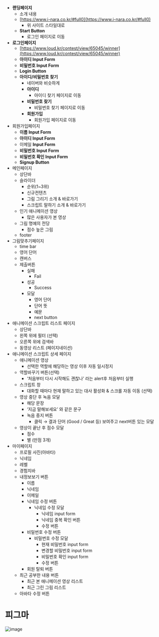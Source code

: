 - **랜딩페이지**
  - 소개 내용
  - [https://www.i-nara.co.kr/#full0](https://www.i-nara.co.kr/#full0)
    - 위 사이트 스타일대로
  - **Start Button**
    - 로그인 페이지로 이동
- **로그인페이지**
  - [https://www.loud.kr/contest/view/65045/winner](https://www.loud.kr/contest/view/65045/winner)
  - **아이디 Input Form**
  - **비밀번호 Input Form**
  - **Login Button**
  - **아이디/비밀번호 찾기**
    - 네이버와 비슷하게
    - **아이디**
      - 아이디 찾기 페이지로 이동
    - **비밀번호 찾기**
      - 비밀번호 찾기 페이지로 이동
    - **회원가입**
      - 회원가입 페이지로 이동
- 회원가입페이지
  - **이름 Input Form**
  - **아이디 Input Form**
  - 이메일 **Input Form**
  - **비밀번호 Input Form**
  - **비밀번호 확인 Input Form**
  - **Signup Button**
- 메인페이지
  - 상단바
  - 슬라이더
    - 순위(1~3위)
    - 신규컨텐츠
    - 그림 그리기 소개 & 바로가기
    - 스크립트 말하기 소개 & 바로가기
  - 인기 애니메이션 영상
    - 많은 사용자가 본 영상
  - 그림 명예의 전당
    - 점수 높은 그림
  - footer
- 그림맞추기페이지
  - time bar
  - 영어 단어
  - 캔버스
  - 제출버튼
    - 실패
      - Fail
    - 성공
      - Success
    - 모달
      - 영어 단어
      - 단어 뜻
      - 예문
      - next button
- 애니메이션 스크립트 리스트 페이지
  - 상단바
  - 왼쪽 위에 필터 (선택)
  - 오른쪽 위에 검색바
  - 동영상 리스트 (페이지네이션)
- 애니메이션 스크립트 상세 페이지
  - 애니메이션 영상
    - 선택한 역할에 해당하는 영상 이후 자동 일시정지
  - 역할바꾸기 버튼(선택)
    - ‘처음부터 다시 시작해도 괜찮나’ 라는 alert후 처음부터 실행
  - 스크립트 창
    - 대화할 때마다 현재 말하고 있는 대사 활성화 & 스크롤 자동 이동 (선택)
  - 영상 중단 후 녹음 모달
    - 해당 문장
    - ‘지금 말해보세요’ 와 같은 문구
    - 녹음 중지 버튼
      - 클릭 → 결과 단어 (Good / Great 등) 보여주고 next버튼 있는 모달
  - 영상이 끝난 후 점수 모달
    - 점수
    - 별 (만점 3개)
- 마이페이지
  - 프로필 사진(아바타)
  - 닉네임
  - 레벨
  - 경험치바
  - 내정보보기 버튼
    - 이름
    - 닉네임
    - 이메일
    - 닉네임 수정 버튼
      - 닉네임 수정 모달
        - 닉네임 input form
        - 닉네임 중복 확인 버튼
        - 수정 버튼
    - 비밀번호 수정 버튼
      - 비밀번호 수정 모달
        - 현재 비밀번호 input form
        - 변경할 비밀번호 input form
        - 비밀번호 확인 input form
        - 수정 버튼
    - 회원 탈퇴 버튼
  - 최근 공부한 내용 버튼
    - 최근 본 애니메이션 영상 리스트
    - 최근 그린 그림 리스트
  - 아바타 수정 버튼

# 피그마

![image](https://user-images.githubusercontent.com/46869980/224270547-b6e2a87e-fee4-4964-bf0c-12cfc14c9c43.png)

